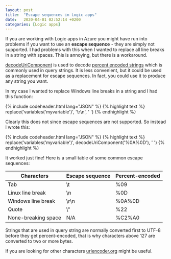 ```yaml
---
layout: post
title:  "Escape sequences in Logic apps"
date:   2020-04-01 02:52:14 +0200
categories: [Logic apps]
---
```


If you are working with Logic apps in Azure you might have run into problems if you want to use an **escape sequence** - they 
are simply not supported. I had problems with this when I wanted to replace all line breaks in a string with spaces.
This is annoying, but there is a workaround.

[decodeUriComponent](https://docs.microsoft.com/en-us/azure/logic-apps/workflow-definition-language-functions-reference#decodeUriComponent) 
is used to decode [percent encoded strings](https://en.wikipedia.org/wiki/Percent-encoding) which is commonly used in query strings. It is less convenient, but it could be used as a replacement for escape sequences. In fact, you could use it to produce any string you want.

In my case I wanted to replace Windows line breaks in a string and I had this function:

{% include codeheader.html lang="JSON" %}
{% highlight text %}
replace('variables('myvariable')', '\r\n', ' ')
{% endhighlight %}

Clearly this does not since escape sequences are not supported. So instead I wrote this:

{% include codeheader.html lang="JSON" %}
{% highlight text %}
replace('variables('myvariable')', decodeUriComponent('%0A%0D'), ' ')
{% endhighlight %}

It worked just fine! Here is a small table of some common escape sequences:

| Characters          | Escape sequence  | Percent-encoded  |
| --------------------|------------------| :----------------|
| Tab                 | \\t              | %09              |
| Linux line break    | \\n              | %0D              |
| Windows line break  | \\r\\n           | %0A%0D           |
| Quote               | \\"              | %22              |
| None-breaking space | N/A              | %C2%A0           |


Strings that are used in query string are normally converted first to UTF-8 before they get percent-encoded,
that is why characters above 127 are converted to two or more bytes.

If you are looking for other characters [urlencoder.org](https://www.urlencoder.org/) might be useful.
